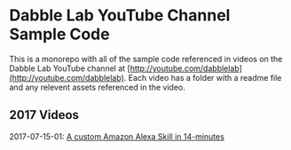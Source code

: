 # Dabble Lab YouTube Channel Sample Code

This is a monorepo with all of the sample code referenced in videos on the Dabble Lab YouTube channel at [http://youtube.com/dabblelab](http://youtube.com/dabblelab). Each video has a folder with a readme file and any relevent assets referenced in the video.

## 2017 Videos 

2017-07-15-01: [A custom Amazon Alexa Skill in 14-minutes](./2017-07-15-01/readme.md)